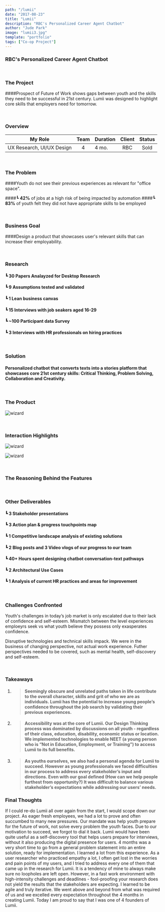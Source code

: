 ```yaml
---
path: "/lumii"
date: "2017-08-23"
title: "Lumii"
description: "RBC's Personalized Career Agent Chatbot"
author: "Jude Park"
image: "lumii3.jpg"
template: "portfolio"
tags: ["Co-op Project"]
---
```

### RBC's Personalized Career Agent Chatbot
<!-- end -->

<br/>

### The Project

####Prospect of Future of Work shows gaps between youth and the skills they need to be successful in 21st century. Lumii was designed to highlight core skills that employers need for tomorrow. 

<br/>

### Overview

| My Role       | Team          | Duration      | Client        | Status        |
| ------------- |:-------------:| ------------- |:-------------:|:-------------:|
| UX Research, UI/UX Design     | 4             | 4 mo.      | RBC           | Sold         |

<br/>

### The Problem

####Youth do not see their previous experiences as relevant for "office space".

####┗ **42%** of jobs at a high risk of being impacted by automation
####┗ **83%** of youth felt they did not have appropriate skills to be employed

<br/>

### Business Goal

####Design a product that showcases user's relevant skills that can increase their employability.

<br/>

### Research

#### ┗ **30** Papers Analayzed for Desktop Research 
#### ┗ **9** Assumptions tested and validated
#### ┗ **1** Lean business canvas
#### ┗ **15** Interviews with job seakers aged 16-29
#### ┗ **~100** Participant data Survey
#### ┗ **3** Interviews with HR professionals on hiring practices


<br/>

### Solution

#### Personalized chatbot that converts texts into a stories platform that showcases core 21st century skills: Critical Thinking, Problem Solving, Collaboration and Creativity.

<br/>

### The Product

![wizard](https://66.media.tumblr.com/ef6b809c9d585a19e8e0f06d0bce733e/tumblr_pnz03fi3g41taz7avo1_400.gif "I wanted to be many things growing up")

<br/>

### Interaction Highlights

![wizard](https://66.media.tumblr.com/f63f5b224e4610293baab2889d4c081e/tumblr_po7ttvJj7J1taz7avo1_540.png "I wanted to be many things growing up")

![wizard](https://66.media.tumblr.com/ef3432c853c4e2f55e743f9da3f9b6d9/tumblr_po7ttvJj7J1taz7avo2_540.png "I wanted to be many things growing up")

<br/>

### The Reasoning Behind the Features

<br/>

### Other Deliverables

#### ┗ **3** Stakeholder presentations
#### ┗ **3** Action plan & progress touchpoints map
#### ┗ **1** Competitive landscape analysis of existing solutions
#### ┗ **2** Blog posts and **3** Video vlogs of our progress to our team
#### ┗ **40+** Hours spent designing chatbot conversation-text pathways
#### ┗ **2** Architectural Use Cases
#### ┗ **1** Analysis of current HR practices and areas for improvement

<br/>

### Challenges Confronted

Youth's challenges in today’s job market is only escalated due to their lack of confidence and self-esteem. Mismatch between the level experiences emploeyrs seek vs what youth believe they possess only exasperates confidence. 

Disruptive technologies and technical skills impack. We were in the business of changing perspective, not actual work experience. Futher perspectives needed to be covered, such as mental health, self-discovery and self-esteem.


<br/>

### Takeaways

1. > #### Seemingly obscure and unrelated paths taken in life contribute to the overall character, skills and grit of who we are as individuals. Lumii has the potential to increase young people’s confidence throughout the job search by validating their previous experiences.

2. > #### Accessibility was at the core of Lumii. Our Design Thinking process was dominated by discussions on all youth - regardless of their class, education, disability, economic status or location. We implemented technologies to enable NEET (a young person who is “Not in Education, Employment, or Training”) to access Lumii to its full benefits.

3. >  #### As youths ourselves, we also had a personal agenda for Lumii to succeed. However as young professionals we faced difficulties in our process to address every stakeholder’s input and directions. Even with our goal defined (How can we help people furthest from opportunity?) It was difficult to balance various stakeholder’s expectations while addressing our users’ needs.

### Final Thoughts
If I could re-do Lumii all over again from the start, I would scope down our project. As eager fresh employees, we had a lot to prove and often succumbed to many new pressures. Our mandate was help youth prepare for the future of work, not solve every problem the youth faces. Due to our motivation to succeed, we forgot to dial it back. Lumii would have been quite useful as a self-discovery tool that helps users prepare for interviews, without it also producing the digital presence for users. 4 months was a very short time to go from a general problem statement into an entire solution, ready for implementation. I learned a lot from this experience. As a user researcher who practiced empathy a lot, I often get lost in the worries and pain points of my users, and I tried to address every one of them that came up in the research for Lumii. It is a tendency of mine to always make sure no loopholes are left open. However, in a fast work environment with high-intensity challenges and deadlines - fool-proofing your research does not yield the results that the stakeholders are expecting. I learned to be agile and truly iterative. We went above and beyond from what was required of us and we excelled every expectation throughout the 4 months in creating Lumii. Today I am proud to say that I was one of 4 founders of Lumii.
<br/>